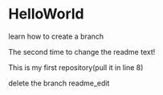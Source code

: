 # HelloWorld


learn how to create a branch

The second time to change the readme text!

This is my first repository(pull it in line 8)

delete the branch readme_edit
